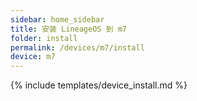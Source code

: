 ```yaml
---
sidebar: home_sidebar
title: 安装 LineageOS 到 m7
folder: install
permalink: /devices/m7/install
device: m7
---
```

{% include templates/device_install.md %}
